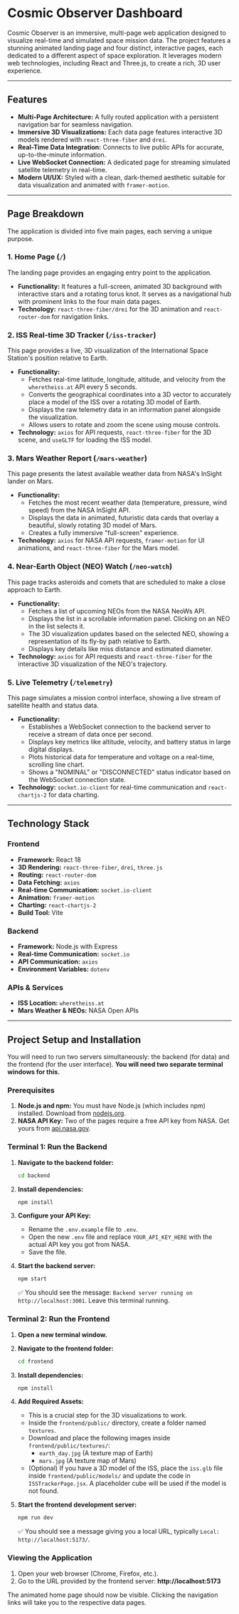 # Cosmic Observer Dashboard

Cosmic Observer is an immersive, multi-page web application designed to visualize real-time and simulated space mission data. The project features a stunning animated landing page and four distinct, interactive pages, each dedicated to a different aspect of space exploration. It leverages modern web technologies, including React and Three.js, to create a rich, 3D user experience.


---

## Features

*   **Multi-Page Architecture:** A fully routed application with a persistent navigation bar for seamless navigation.
*   **Immersive 3D Visualizations:** Each data page features interactive 3D models rendered with `react-three-fiber` and `drei`.
*   **Real-Time Data Integration:** Connects to live public APIs for accurate, up-to-the-minute information.
*   **Live WebSocket Connection:** A dedicated page for streaming simulated satellite telemetry in real-time.
*   **Modern UI/UX:** Styled with a clean, dark-themed aesthetic suitable for data visualization and animated with `framer-motion`.

---

## Page Breakdown

The application is divided into five main pages, each serving a unique purpose.

### 1. Home Page (`/`)

The landing page provides an engaging entry point to the application.
*   **Functionality:** It features a full-screen, animated 3D background with interactive stars and a rotating torus knot. It serves as a navigational hub with prominent links to the four main data pages.
*   **Technology:** `react-three-fiber/drei` for the 3D animation and `react-router-dom` for navigation links.

### 2. ISS Real-time 3D Tracker (`/iss-tracker`)

This page provides a live, 3D visualization of the International Space Station's position relative to Earth.
*   **Functionality:**
    *   Fetches real-time latitude, longitude, altitude, and velocity from the `wheretheiss.at` API every 5 seconds.
    *   Converts the geographical coordinates into a 3D vector to accurately place a model of the ISS over a rotating 3D model of Earth.
    *   Displays the raw telemetry data in an information panel alongside the visualization.
    *   Allows users to rotate and zoom the scene using mouse controls.
*   **Technology:** `axios` for API requests, `react-three-fiber` for the 3D scene, and `useGLTF` for loading the ISS model.

### 3. Mars Weather Report (`/mars-weather`)

This page presents the latest available weather data from NASA's InSight lander on Mars.
*   **Functionality:**
    *   Fetches the most recent weather data (temperature, pressure, wind speed) from the NASA InSight API.
    *   Displays the data in animated, futuristic data cards that overlay a beautiful, slowly rotating 3D model of Mars.
    *   Creates a fully immersive "full-screen" experience.
*   **Technology:** `axios` for NASA API requests, `framer-motion` for UI animations, and `react-three-fiber` for the Mars model.

### 4. Near-Earth Object (NEO) Watch (`/neo-watch`)

This page tracks asteroids and comets that are scheduled to make a close approach to Earth.
*   **Functionality:**
    *   Fetches a list of upcoming NEOs from the NASA NeoWs API.
    *   Displays the list in a scrollable information panel. Clicking on an NEO in the list selects it.
    *   The 3D visualization updates based on the selected NEO, showing a representation of its fly-by path relative to Earth.
    *   Displays key details like miss distance and estimated diameter.
*   **Technology:** `axios` for API requests and `react-three-fiber` for the interactive 3D visualization of the NEO's trajectory.

### 5. Live Telemetry (`/telemetry`)

This page simulates a mission control interface, showing a live stream of satellite health and status data.
*   **Functionality:**
    *   Establishes a WebSocket connection to the backend server to receive a stream of data once per second.
    *   Displays key metrics like altitude, velocity, and battery status in large digital displays.
    *   Plots historical data for temperature and voltage on a real-time, scrolling line chart.
    *   Shows a "NOMINAL" or "DISCONNECTED" status indicator based on the WebSocket connection state.
*   **Technology:** `socket.io-client` for real-time communication and `react-chartjs-2` for data charting.

---

## Technology Stack

### Frontend
*   **Framework:** React 18
*   **3D Rendering:** `react-three-fiber`, `drei`, `three.js`
*   **Routing:** `react-router-dom`
*   **Data Fetching:** `axios`
*   **Real-time Communication:** `socket.io-client`
*   **Animation:** `framer-motion`
*   **Charting:** `react-chartjs-2`
*   **Build Tool:** Vite

### Backend
*   **Framework:** Node.js with Express
*   **Real-time Communication:** `socket.io`
*   **API Communication:** `axios`
*   **Environment Variables:** `dotenv`

### APIs & Services
*   **ISS Location:** `wheretheiss.at`
*   **Mars Weather & NEOs:** NASA Open APIs

---

## Project Setup and Installation

You will need to run two servers simultaneously: the backend (for data) and the frontend (for the user interface). **You will need two separate terminal windows for this.**

### Prerequisites

1.  **Node.js and npm:** You must have Node.js (which includes npm) installed. Download from [nodejs.org](https://nodejs.org/).
2.  **NASA API Key:** Two of the pages require a free API key from NASA. Get yours from [api.nasa.gov](https://api.nasa.gov/).

### Terminal 1: Run the Backend

1.  **Navigate to the backend folder:**
    ```sh
    cd backend
    ```

2.  **Install dependencies:**
    ```sh
    npm install
    ```

3.  **Configure your API Key:**
    *   Rename the `.env.example` file to `.env`.
    *   Open the new `.env` file and replace `YOUR_API_KEY_HERE` with the actual API key you got from NASA.
    *   Save the file.

4.  **Start the backend server:**
    ```sh
    npm start
    ```
    ✅ You should see the message: `Backend server running on http://localhost:3001`. Leave this terminal running.

### Terminal 2: Run the Frontend

1.  **Open a new terminal window.**

2.  **Navigate to the frontend folder:**
    ```sh
    cd frontend
    ```

3.  **Install dependencies:**
    ```sh
    npm install
    ```

4.  **Add Required Assets:**
    *   This is a crucial step for the 3D visualizations to work.
    *   Inside the `frontend/public/` directory, create a folder named `textures`.
    *   Download and place the following images inside `frontend/public/textures/`:
        *   `earth_day.jpg` (A texture map of Earth)
        *   `mars.jpg` (A texture map of Mars)
    *   (Optional) If you have a 3D model of the ISS, place the `iss.glb` file inside `frontend/public/models/` and update the code in `ISSTrackerPage.jsx`. A placeholder cube will be used if the model is not found.

5.  **Start the frontend development server:**
    ```sh
    npm run dev
    ```
    ✅ You should see a message giving you a local URL, typically `Local: http://localhost:5173/`.

### Viewing the Application

1.  Open your web browser (Chrome, Firefox, etc.).
2.  Go to the URL provided by the frontend server: **http://localhost:5173**

The animated home page should now be visible. Clicking the navigation links will take you to the respective data pages.